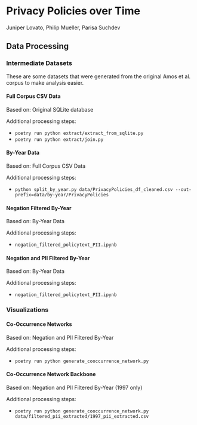 # Privacy Policies over Time
Juniper Lovato, Philip Mueller, Parisa Suchdev

## Data Processing

### Intermediate Datasets

These are some datasets that were generated from the original Amos et al. corpus to make analysis easier.

#### Full Corpus CSV Data

Based on: Original SQLite database

Additional processing steps:

- `poetry run python extract/extract_from_sqlite.py`
- `poetry run python extract/join.py`

#### By-Year Data

Based on: Full Corpus CSV Data

Additional processing steps:

- `python split_by_year.py data/PrivacyPolicies_df_cleaned.csv --out-prefix=data/by-year/PrivacyPolicies`

#### Negation Filtered By-Year

Based on: By-Year Data

Additional processing steps:

- `negation_filtered_policytext_PII.ipynb`

#### Negation and PII Filtered By-Year

Based on: By-Year Data

Additional processing steps:

- `negation_filtered_policytext_PII.ipynb`

### Visualizations

#### Co-Occurrence Networks

Based on: Negation and PII Filtered By-Year

Additional processing steps:

- `poetry run python generate_cooccurrence_network.py`

#### Co-Occurrence Network Backbone

Based on: Negation and PII Filtered By-Year (1997 only)

Additional processing steps:

- `poetry run python generate_cooccurrence_network.py data/filtered_pii_extracted/1997_pii_extracted.csv`

